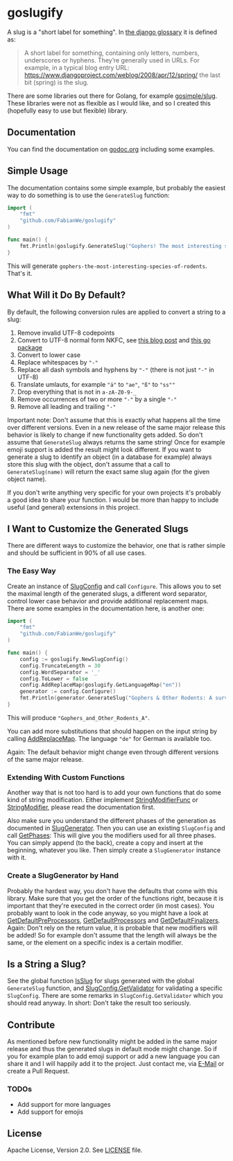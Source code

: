 # goslugify

A slug is a "short label for something". In [the django glossary](https://docs.djangoproject.com/en/3.0/glossary/) it is defined as:

> A short label for something, containing only letters, numbers, underscores or hyphens. They’re generally used in URLs. For example, in a typical blog entry URL:
> https://www.djangoproject.com/weblog/2008/apr/12/spring/
> the last bit (spring) is the slug.

There are some libraries out there for Golang, for example [gosimple/slug](https://github.com/gosimple/slug).
These libraries were not as flexible as I would like, and so I created this (hopefully easy to use but flexible) library.

## Documentation
You can find the documentation on [godoc.org](https://godoc.org/github.com/FabianWe/goslugify) including some examples.

## Simple Usage
The documentation contains some simple example, but probably the easiest way to do something is to use the `GenerateSlug` function:

```go
import (
    "fmt"
    "github.com/FabianWe/goslugify"
)

func main() {
    fmt.Println(goslugify.GenerateSlug("Gophers! The most interesting species of rodents"))
}
```

This will generate `gophers-the-most-interesting-species-of-rodents`.
That's it.

## What Will it Do By Default?
By default, the following conversion rules are applied to convert a string to a slug:
1. Remove invalid UTF-8 codepoints
2. Convert to UTF-8 normal form NKFC, see [this blog post](https://blog.golang.org/normalization) and [this go package](https://godoc.org/golang.org/x/text/unicode/norm)
3. Convert to lower case
4. Replace whitespaces by `"-"`
5. Replace all dash symbols and hyphens by `"-"` (there is not just `"-"` in UTF-8)
6. Translate umlauts, for example `"ä"` to `"ae"`, `"ß"` to `"ss""`
7. Drop everything that is not in `a-zA-Z0-9-_`
8. Remove occurrences of two or more `"-"` by a single `"-"`
9. Remove all leading and trailing `"-"`

Important note: Don't assume that this is exactly what happens all the time over different versions.
Even in a new release of the same major release this behavior is likely to change if new functionality gets added.
So don't assume that `GenerateSlug` always returns the same string! Once for example emoji support is added the result
might look different.
If you want to generate a slug to identify an object (in a database for example) always store this slug with the object,
don't assume that a call to `GenerateSlug(name)` will return the exact same slug again (for the given object name).

If you don't write anything very specific for your own projects it's probably a good idea to share your function.
I would be more than happy to include useful (and general) extensions in this project.

## I Want to Customize the Generated Slugs
There are different ways to customize the behavior, one that is rather simple and should
be sufficient in 90% of all use cases.

### The Easy Way
Create an instance of [SlugConfig](https://godoc.org/github.com/FabianWe/goslugify#SlugConfig) and call
`Configure`.
This allows you to set the maximal length of the generated slugs, a different word separator,
control lower case behavior and provide additional replacement maps.
There are some examples in the documentation here, is another one:

```go
import (
    "fmt"
    "github.com/FabianWe/goslugify"
)

func main() {
    config := goslugify.NewSlugConfig()
    config.TruncateLength = 30
    config.WordSeparator = '_'
    config.ToLower = false
    config.AddReplaceMap(goslugify.GetLanguageMap("en"))
    generator := config.Configure()
    fmt.Println(generator.GenerateSlug("Gophers & Other Rodents: A survey"))
}
```

This will produce `"Gophers_and_Other_Rodents_A"`.

You can add more substitutions that should happen on the input string by calling [AddReplaceMap](https://godoc.org/github.com/FabianWe/goslugify#SlugConfig.AddReplaceMap).
The language `"de"` for German is available too.

Again: The default behavior might change even through different versions of the same major release.

### Extending With Custom Functions
Another way that is not too hard is to add your own functions that do some kind of string modification.
Either implement [StringModifierFunc](https://godoc.org/github.com/FabianWe/goslugify#StringModifierFunc)
or [StringModifier](https://godoc.org/github.com/FabianWe/goslugify#StringModifier), please read the documentation first.

Also make sure you understand the different phases of the generation as documented in [SlugGenerator](https://godoc.org/github.com/FabianWe/goslugify#SlugGenerator).
Then you can use an existing `SlugConfig` and call [GetPhases](https://godoc.org/github.com/FabianWe/goslugify#SlugConfig.GetPhases):
This will give you the modifiers used for all three phases. You can simply append (to the back), create a copy and
insert at the beginning, whatever you like.
Then simply create a `SlugGenerator` instance with it.

### Create a SlugGenerator by Hand
Probably the hardest way, you don't have the defaults that come with this library.
Make sure that you get the order of the functions right, because it is important that they're executed in the correct order (in most cases).
You probably want to look in the code anyway, so you might have a look at [GetDefaultPreProcessors](https://godoc.org/github.com/FabianWe/goslugify#GetDefaultPreProcessors),
[GetDefaultProcessors](https://godoc.org/github.com/FabianWe/goslugify#GetDefaultProcessors) and
[GetDefaultFinalizers](https://godoc.org/github.com/FabianWe/goslugify#GetDefaultFinalizers).
Again: Don't rely on the return value, it is probable that new modifiers will be added! So for example don't assume that the length will always be the same, or the element
on a specific index is a certain modifier.

## Is a String a Slug?
See the global function [IsSlug](https://godoc.org/github.com/FabianWe/goslugify#IsSlug) for slugs generated with
the global `GenerateSlug` function, and [SlugConfig.GetValidator](https://godoc.org/github.com/FabianWe/goslugify#SlugConfig.GetValidator)
for validating a specific `SlugConfig`.
There are some remarks in `SlugConfig.GetValidator` which you should read anyway.
In short: Don't take the result too seriously.

## Contribute
As mentioned before new functionality might be added in the same major release and thus the generated slugs in default mode might change.
So if you for example plan to add emoji support or add a new language you can share it and I will happily add it to the project.
Just contact me, via [E-Mail](mailto:fabianwen@posteo.eu) or create a Pull Request.

### TODOs
* Add support for more languages
* Add support for emojis

## License
Apache License, Version 2.0. See [LICENSE](LICENSE) file.
